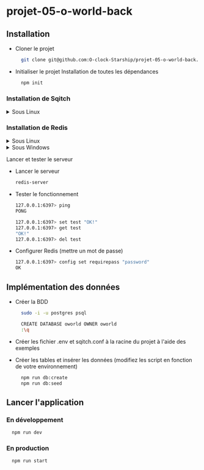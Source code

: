 # projet-05-o-world-back

## Installation

- Cloner le projet

  ```bash
    git clone git@github.com:O-clock-Starship/projet-05-o-world-back.git
  ```

- Initialiser le projet
  Installation de toutes les dépendances

  ```bash
    npm init
  ```

### Installation de Sqitch

<details>
<summary>Sous Linux</summary>

- Installation

    ```bash
      sudo apt-get update
      sudo apt-get install sqitch

      sqitch --version

      sqitch config --user user.name 'John Doe'
      sqitch config --user user.email 'john@doe.org'
    ```

- Vérifier et configurer l'installation de sqitch

  ```bash
    sqitch --version
    sqitch config --user user.email 'john.doe@gmail.com'
    sqitch config --get user.email
  ```

</details>

### Installation de Redis

<details>
<summary>Sous Linux</summary>

- Installation

  ```bash
  sudo apt-get update
  sudo apt-get install redis-server
  ```

</details>

<details >
<summary>Sous Windows</summary>

- Téléchargez la dernière version stable de Redis pour Windows à partir du site officiel de Redis (<https://redis.io/download>).
  
  Option 1
- Extrayez les fichiers de l'archive téléchargée dans un répertoire de votre choix, par exemple C:\Redis.
- Ouvrez une fenêtre de commande en tant qu'administrateur.
- Accédez au répertoire dans lequel vous avez extrait les fichiers Redis à l'aide de la commande cd, par exemple cd C:\Redis.
- Exécutez le fichier redis-server.exe pour démarrer le serveur Redis. Vous pouvez le faire en utilisant la commande redis-server.
- Redis devrait maintenant être en cours d'exécution sur votre machine Windows.

  Option 2
Vous pouvez également exécuter Redis en tant que service Windows en suivant ces étapes supplémentaires :

- Dans une fenêtre de commande en tant qu'administrateur, accédez au répertoire Redis (par exemple C:\Redis).
- Exécutez la commande suivante pour installer Redis en tant que service Windows :

```bash
redis-server --service-install
```

Une fois l'installation terminée, vous pouvez démarrer le service Redis en utilisant la commande suivante :

```bash
redis-server --service-start
```

Vous pouvez également arrêter le service Redis en utilisant la commande suivante :

```bash
redis-server --service-stop
```

</details>

Lancer et tester le serveur

- Lancer le serveur

  ```bash
  redis-server
  ```

- Tester le fonctionnement

  ```bash
  127.0.0.1:6397> ping
  PONG

  127.0.0.1:6397> set test "OK!"
  127.0.0.1:6397> get test
  "OK!"
  127.0.0.1:6397> del test
  ```

- Configurer Redis (mettre un mot de passe)

  ```bash
  127.0.0.1:6397> config set requirepass "password"
  OK
  ```

## Implémentation des données

- Créer la BDD

  ```bash
    sudo -i -u postgres psql

    CREATE DATABASE oworld OWNER oworld
    :\q
  ```
  
- Créer les fichier .env et sqitch.conf à la racine du projet à l'aide des exemples

- Créer les tables et insérer les données (modifiez les script en fonction de votre environnement)

  ```bash
    npm run db:create
    npm run db:seed
  ```

## Lancer l'application

### En développement

  ```bash
    npm run dev
  ```

### En production

  ```bash
    npm run start
  ```
  